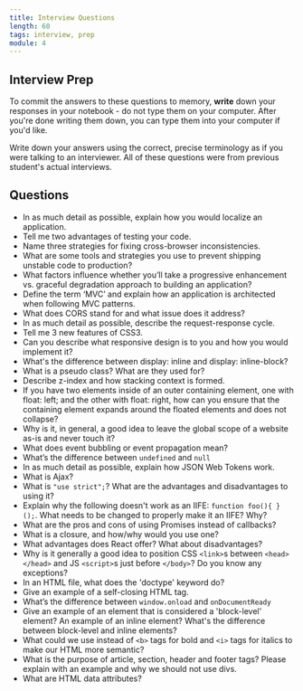 ```yaml
---
title: Interview Questions
length: 60
tags: interview, prep
module: 4
---
```


## Interview Prep
To commit the answers to these questions to memory, **write** down your responses in your notebook - do not type them on your computer. After you're done writing them down, you can type them into your computer if you'd like.

Write down your answers using the correct, precise terminology as if you were talking to an interviewer. All of these questions were from previous student's actual interviews.

## Questions

* In as much detail as possible, explain how you would localize an application.
* Tell me two advantages of testing your code.
* Name three strategies for fixing cross-browser inconsistencies.
* What are some tools and strategies you use to prevent shipping unstable code to production?
* What factors influence whether you’ll take a progressive enhancement vs. graceful degradation approach to building an application?
* Define the term ‘MVC’ and explain how an application is architected when following MVC patterns.
* What does CORS stand for and what issue does it address?
* In as much detail as possible, describe the request-response cycle.
* Tell me 3 new features of CSS3.
* Can you describe what responsive design is to you and how you would implement it?
* What's the difference between display: inline and display: inline-block?
* What is a pseudo class? What are they used for?
* Describe z-index and how stacking context is formed.
* If you have two elements inside of an outer containing element, one with float: left; and the other with float: right, how can you ensure that the containing element expands around the floated elements and does not collapse?
* Why is it, in general, a good idea to leave the global scope of a website as-is and never touch it?
* What does event bubbling or event propagation mean?
* What’s the difference between `undefined` and `null`
* In as much detail as possible, explain how JSON Web Tokens work.
* What is Ajax?
* What is `"use strict";`? What are the advantages and disadvantages to using it?
* Explain why the following doesn't work as an IIFE: `function foo(){ }();`. What needs to be changed to properly make it an IIFE? Why?
* What are the pros and cons of using Promises instead of callbacks?
* What is a closure, and how/why would you use one?
* What advantages does React offer? What about disadvantages?
* Why is it generally a good idea to position CSS `<link>`s between `<head></head>` and JS `<script>`s just before `</body>`? Do you know any exceptions?
* In an HTML file, what does the 'doctype' keyword do?
* Give an example of a self-closing HTML tag.
* What’s the difference between `window.onload` and `onDocumentReady`
* Give an example of an element that is considered a 'block-level' element? An example of an inline element? What's the difference between block-level and inline elements?
* What could we use instead of `<b>` tags for bold and `<i>` tags for italics to make our HTML more semantic?
* What is the purpose of article, section, header and footer tags? Please explain with an example and why we should not use divs.
* What are HTML data attributes?